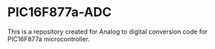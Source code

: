 # PIC16F877a-ADC
This is a repository created for Analog to digital conversion code for PIC16F877a microcontroller.
